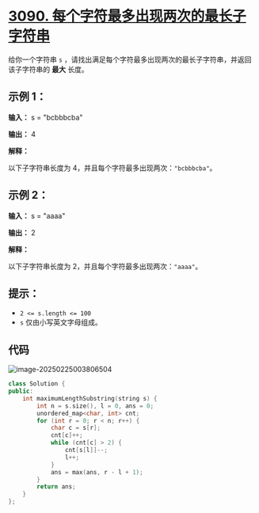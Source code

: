 # [3090. 每个字符最多出现两次的最长子字符串](https://leetcode.cn/problems/maximum-length-substring-with-two-occurrences/)

给你一个字符串 `s` ，请找出满足每个字符最多出现两次的最长子字符串，并返回该子字符串的 **最大** 长度。

## **示例 1：**

**输入：** s = "bcbbbcba"

**输出：** 4

**解释：**

以下子字符串长度为 4，并且每个字符最多出现两次：`"bcbbbcba"`。

## **示例 2：**

**输入：** s = "aaaa"

**输出：** 2

**解释：**

以下子字符串长度为 2，并且每个字符最多出现两次：`"aaaa"`。 

## **提示：**

- `2 <= s.length <= 100`
- `s` 仅由小写英文字母组成。

## 代码

![image-20250225003806504](https://gitee.com/chen-houchao/images/raw/master/img/20250225003806549.png)

```cpp
class Solution {
public:
    int maximumLengthSubstring(string s) {
        int n = s.size(), l = 0, ans = 0;
        unordered_map<char, int> cnt;
        for (int r = 0; r < n; r++) {
            char c = s[r];
            cnt[c]++;
            while (cnt[c] > 2) {
                cnt[s[l]]--;
                l++;
            }
            ans = max(ans, r - l + 1);
        }
        return ans;
    }
};
```

